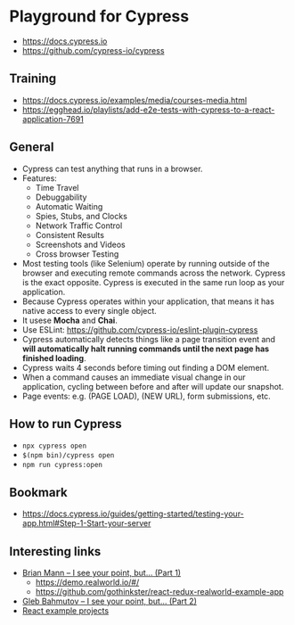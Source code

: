 # Playground for Cypress
* https://docs.cypress.io
* https://github.com/cypress-io/cypress

## Training
* https://docs.cypress.io/examples/media/courses-media.html
* https://egghead.io/playlists/add-e2e-tests-with-cypress-to-a-react-application-7691


## General
* Cypress can test anything that runs in a browser.
* Features: 
    * Time Travel
    * Debuggability
    * Automatic Waiting
    * Spies, Stubs, and Clocks
    * Network Traffic Control
    * Consistent Results
    * Screenshots and Videos
    * Cross browser Testing
* Most testing tools (like Selenium) operate by running outside of the browser and executing remote commands across the network. Cypress is the exact opposite. Cypress is executed in the same run loop as your application.
* Because Cypress operates within your application, that means it has native access to every single object.
* It usese **Mocha** and **Chai**.
* Use ESLint: https://github.com/cypress-io/eslint-plugin-cypress
* Cypress automatically detects things like a page transition event and **will automatically halt running commands until the next page has finished loading**.
* Cypress waits 4 seconds before timing out finding a DOM element.
* When a command causes an immediate visual change in our application, cycling between before and after will update our snapshot.
* Page events: e.g. (PAGE LOAD), (NEW URL), form submissions, etc.


## How to run Cypress
* `npx cypress open`
* `$(npm bin)/cypress open`
* `npm run cypress:open`


## Bookmark
* https://docs.cypress.io/guides/getting-started/testing-your-app.html#Step-1-Start-your-server


## Interesting links
* [Brian Mann – I see your point, but… (Part 1)](https://www.youtube.com/watch?time_continue=19&v=5XQOK0v_YRE&feature=emb_logo)
    * https://demo.realworld.io/#/
    * https://github.com/gothinkster/react-redux-realworld-example-app
* [Gleb Bahmutov – I see your point, but… (Part 2)](https://www.youtube.com/watch?v=5FnalKRjpZk)
* [React example projects](https://reactjs.org/community/examples.html)
